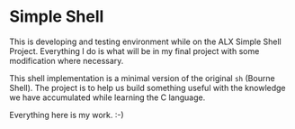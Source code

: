 # Simple Shell

This is developing and testing environment while on the ALX Simple Shell
Project. Everything I do is what will be in my final project with some
modification where necessary.

This shell implementation is a minimal version of the original `sh` (Bourne
Shell). The project is to help us build something useful with the knowledge we
have accumulated while learning the C language.

Everything here is my work. :-)
